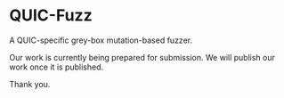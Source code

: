 # QUIC-Fuzz
A QUIC-specific grey-box mutation-based fuzzer.

Our work is currently being prepared for submission. We will publish our work once it is published.

Thank you.
